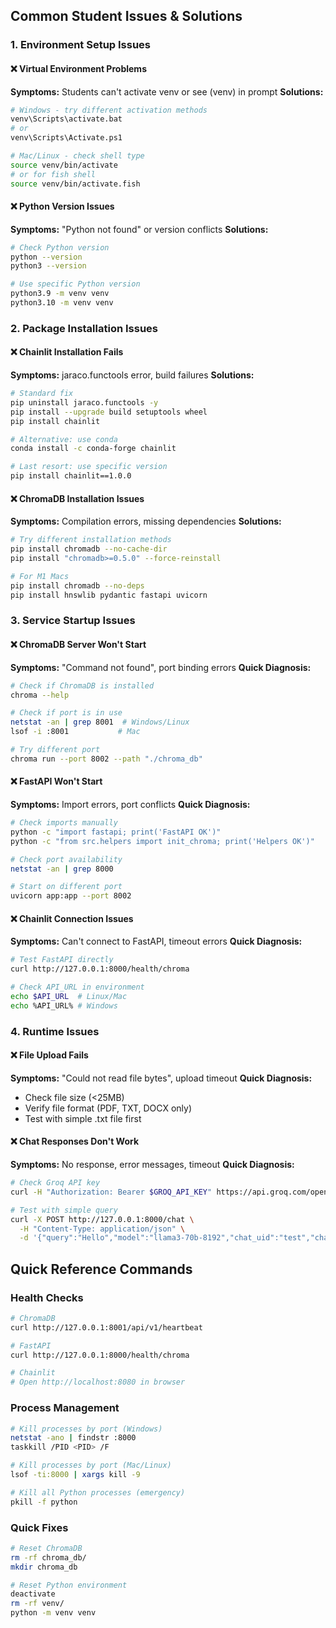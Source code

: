 ## Common Student Issues & Solutions

### 1. Environment Setup Issues

#### ❌ Virtual Environment Problems
**Symptoms:** Students can't activate venv or see (venv) in prompt
**Solutions:**
```bash
# Windows - try different activation methods
venv\Scripts\activate.bat
# or
venv\Scripts\Activate.ps1

# Mac/Linux - check shell type
source venv/bin/activate
# or for fish shell
source venv/bin/activate.fish
```

#### ❌ Python Version Issues
**Symptoms:** "Python not found" or version conflicts
**Solutions:**
```bash
# Check Python version
python --version
python3 --version

# Use specific Python version
python3.9 -m venv venv
python3.10 -m venv venv
```

### 2. Package Installation Issues

#### ❌ Chainlit Installation Fails
**Symptoms:** jaraco.functools error, build failures
**Solutions:**
```bash
# Standard fix
pip uninstall jaraco.functools -y
pip install --upgrade build setuptools wheel
pip install chainlit

# Alternative: use conda
conda install -c conda-forge chainlit

# Last resort: use specific version
pip install chainlit==1.0.0
```
#### ❌ ChromaDB Installation Issues
**Symptoms:** Compilation errors, missing dependencies
**Solutions:**
```bash
# Try different installation methods
pip install chromadb --no-cache-dir
pip install "chromadb>=0.5.0" --force-reinstall

# For M1 Macs
pip install chromadb --no-deps
pip install hnswlib pydantic fastapi uvicorn
```

### 3. Service Startup Issues

#### ❌ ChromaDB Server Won't Start
**Symptoms:** "Command not found", port binding errors
**Quick Diagnosis:**
```bash
# Check if ChromaDB is installed
chroma --help

# Check if port is in use
netstat -an | grep 8001  # Windows/Linux
lsof -i :8001           # Mac

# Try different port
chroma run --port 8002 --path "./chroma_db"
```
#### ❌ FastAPI Won't Start
**Symptoms:** Import errors, port conflicts
**Quick Diagnosis:**
```bash
# Check imports manually
python -c "import fastapi; print('FastAPI OK')"
python -c "from src.helpers import init_chroma; print('Helpers OK')"

# Check port availability
netstat -an | grep 8000

# Start on different port
uvicorn app:app --port 8002
```

#### ❌ Chainlit Connection Issues
**Symptoms:** Can't connect to FastAPI, timeout errors
**Quick Diagnosis:**
```bash
# Test FastAPI directly
curl http://127.0.0.1:8000/health/chroma

# Check API_URL in environment
echo $API_URL  # Linux/Mac
echo %API_URL% # Windows
```
### 4. Runtime Issues

#### ❌ File Upload Fails
**Symptoms:** "Could not read file bytes", upload timeout
**Quick Diagnosis:**
- Check file size (<25MB)
- Verify file format (PDF, TXT, DOCX only)
- Test with simple .txt file first

#### ❌ Chat Responses Don't Work
**Symptoms:** No response, error messages, timeout
**Quick Diagnosis:**
```bash
# Check Groq API key
curl -H "Authorization: Bearer $GROQ_API_KEY" https://api.groq.com/openai/v1/models

# Test with simple query
curl -X POST http://127.0.0.1:8000/chat \
  -H "Content-Type: application/json" \
  -d '{"query":"Hello","model":"llama3-70b-8192","chat_uid":"test","chatbot_name":"Assistant"}'
```

## Quick Reference Commands

### Health Checks
```bash
# ChromaDB
curl http://127.0.0.1:8001/api/v1/heartbeat

# FastAPI
curl http://127.0.0.1:8000/health/chroma

# Chainlit
# Open http://localhost:8080 in browser
```

### Process Management
```bash
# Kill processes by port (Windows)
netstat -ano | findstr :8000
taskkill /PID <PID> /F

# Kill processes by port (Mac/Linux)
lsof -ti:8000 | xargs kill -9

# Kill all Python processes (emergency)
pkill -f python
```

### Quick Fixes
```bash
# Reset ChromaDB
rm -rf chroma_db/
mkdir chroma_db

# Reset Python environment
deactivate
rm -rf venv/
python -m venv venv
```
